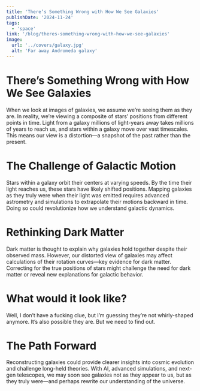 ```yaml
---
title: 'There’s Something Wrong with How We See Galaxies'
publishDate: '2024-11-24'
tags:
  - 'space'
link: '/blog/theres-something-wrong-with-how-we-see-galaxies'
image:
  url: '../covers/galaxy.jpg'
  alt: 'Far away Andromeda galaxy'
---
```


# There’s Something Wrong with How We See Galaxies

When we look at images of galaxies, we assume we’re seeing them as they are. In reality, we’re viewing a composite of stars’ positions from different points in time. Light from a galaxy millions of light-years away takes millions of years to reach us, and stars within a galaxy move over vast timescales. This means our view is a distortion—a snapshot of the past rather than the present.

# **The Challenge of Galactic Motion**

Stars within a galaxy orbit their centers at varying speeds. By the time their light reaches us, these stars have likely shifted positions. Mapping galaxies as they truly were when their light was emitted requires advanced astrometry and simulations to extrapolate their motions backward in time. Doing so could revolutionize how we understand galactic dynamics.

# **Rethinking Dark Matter**

Dark matter is thought to explain why galaxies hold together despite their observed mass. However, our distorted view of galaxies may affect calculations of their rotation curves—key evidence for dark matter. Correcting for the true positions of stars might challenge the need for dark matter or reveal new explanations for galactic behavior.

# What would it look like?

Well, I don’t have a fucking clue, but I’m guessing they’re not whirly-shaped anymore. It’s also possible they are. But we need to find out.

# **The Path Forward**

Reconstructing galaxies could provide clearer insights into
cosmic evolution and challenge long-held theories. With AI,
advanced simulations, and next-gen telescopes, we may soon
see galaxies not as they appear to us, but as they truly
were—and perhaps rewrite our understanding of the universe.
